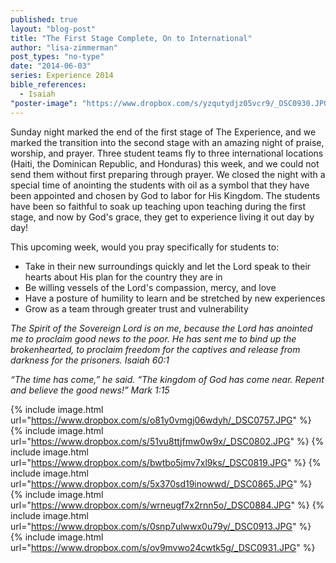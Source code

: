```yaml
---
published: true
layout: "blog-post"
title: "The First Stage Complete, On to International"
author: "lisa-zimmerman"
post_types: "no-type"
date: "2014-06-03"
series: Experience 2014
bible_references: 
  - Isaiah
"poster-image": "https://www.dropbox.com/s/yzqutydjz05vcr9/_DSC0930.JPG"
---
```


Sunday night marked the end of the first stage of The Experience, and we marked the transition into the second stage with an amazing night of praise, worship, and prayer.  Three student teams fly to three international locations (Haiti, the Dominican Republic, and Honduras) this week, and we could not send them without first preparing through prayer.  We closed the night with a special time of anointing the students with oil as a symbol that they have been appointed and chosen by God to labor for His Kingdom.  The students have been so faithful to soak up teaching upon teaching during the first stage, and now by God's grace, they get to experience living it out day by day!

This upcoming week, would you pray specifically for students to:
- Take in their new surroundings quickly and let the Lord speak to their hearts about His plan for the country they are in
- Be willing vessels of the Lord's compassion, mercy, and love 
- Have a posture of humility to learn and be stretched by new experiences
- Grow as a team through greater trust and vulnerability

*The Spirit of the Sovereign Lord is on me, because the Lord has anointed me to proclaim good news to the poor.  He has sent me to bind up the brokenhearted, to proclaim freedom for the captives and release from darkness for the prisoners.
Isaiah 60:1*

*“The time has come,” he said. “The kingdom of God has come near. Repent and believe the good news!” Mark 1:15*

{% include image.html url="https://www.dropbox.com/s/o81y0vmgj06wdyh/_DSC0757.JPG" %}
{% include image.html url="https://www.dropbox.com/s/51vu8ttjfmw0w9x/_DSC0802.JPG" %}
{% include image.html url="https://www.dropbox.com/s/bwtbo5jmv7xl9ks/_DSC0819.JPG" %}
{% include image.html url="https://www.dropbox.com/s/5x370sd19inowwd/_DSC0865.JPG" %}
{% include image.html url="https://www.dropbox.com/s/wrneugf7x2rnn5o/_DSC0884.JPG" %}
{% include image.html url="https://www.dropbox.com/s/0snp7ulwwx0u79y/_DSC0913.JPG" %}
{% include image.html url="https://www.dropbox.com/s/ov9mvwo24cwtk5g/_DSC0931.JPG" %}

